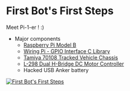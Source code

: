 # First Bot's First Steps

Meet Pi-1-er ! :)

- Major components
    - [Raspberry Pi Model B](https://www.raspberrypi.org/products/raspberry-pi-1-model-b/)
    - [Wiring Pi - GPIO Interface C Library](http://wiringpi.com/)
    - [Tamiya 70108 Tracked Vehicle Chassis](https://www.amazon.com/gp/product/B002DR3H5S)
    - [L-298 Dual H-Bridge DC Motor Controller](https://www.amazon.com/Qunqi-Controller-Module-Stepper-Arduino/dp/B014KMHSW6/ref=sr_1_3?ie=UTF8&qid=1513140579&sr=8-3&keywords=l298n+h-bridge+motor+controller)
    - Hacked USB Anker battery

[![First Bot's First Steps](https://img.youtube.com/vi/G8LfERTUzLQ/0.jpg)](https://www.youtube.com/watch?v=G8LfERTUzLQ)
